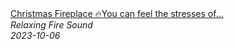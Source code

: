 <!--2024-01-14 01:04:00-->
<div class="yb">
  <a class="nodecor" href="/posts.html?relaks/christmas_fireplace_you_can_feel_the_stresses_of_life_melt_away">
    <img class="preview" data-videoid="2-Avnq9WQSs" src="https://i.ytimg.com/vi/2-Avnq9WQSs/hqdefault.jpg" align="middle" alt="">
  </a>
  <div class="inlbl text">
    <a class="nodecor" href="/posts.html?relaks/christmas_fireplace_you_can_feel_the_stresses_of_life_melt_away">Christmas Fireplace 🔥You can feel the stresses of...</a><br>
    <i class="smaller2">Relaxing Fire Sound</i><br>
    <i class="smaller3">2023-10-06</i>
  </div>
</div>
